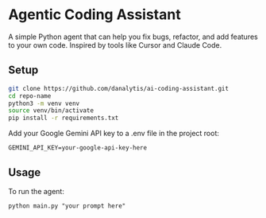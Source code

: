 # Agentic Coding Assistant

A simple Python agent that can help you fix bugs, refactor, and add features to your own code. Inspired by tools like Cursor and Claude Code.

## Setup

``` bash
git clone https://github.com/danalytis/ai-coding-assistant.git
cd repo-name
python3 -m venv venv
source venv/bin/activate
pip install -r requirements.txt
```

Add your Google Gemini API key to a .env file in the project root:

``` 
GEMINI_API_KEY=your-google-api-key-here
```
## Usage

To run the agent:
```
python main.py "your prompt here"
